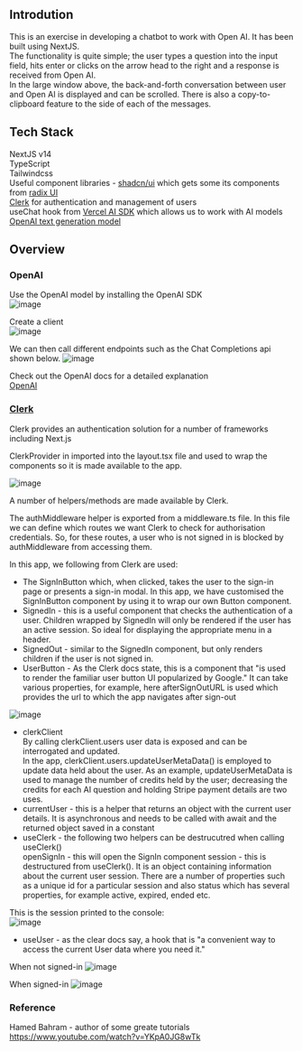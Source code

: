 ## Introdution  
This is an exercise in developing a chatbot to work with Open AI. It has been built using NextJS.  
The functionality is quite simple; the user types a question into the input field, hits enter or clicks on the arrow head to the right and a response is received from Open AI.  
In the large window above, the back-and-forth conversation between user and Open AI is displayed and can be scrolled. There is also a copy-to-clipboard feature to the side of each of the messages.

## Tech Stack  
NextJS v14  
TypeScript  
Tailwindcss  
Useful component libraries - [shadcn/ui](https://ui.shadcn.com/) which gets some its components from [radix UI](https://www.radix-ui.com/)  
[Clerk](https://clerk.com/docs) for authentication and management of users  
useChat hook from [Vercel AI SDK](https://sdk.vercel.ai/docs/api-reference/use-chat#usechat) which allows us to work with AI models  
[OpenAI text generation model](https://platform.openai.com/docs/guides/text-generation)


## Overview  
### OpenAI
Use the OpenAI model by installing the OpenAI SDK   
![image](https://github.com/johnhm22/ai-chatbot-nextjs/assets/71333679/ea024c74-a51d-40bc-a7b5-e72ea8cebfbb)  

Create a client  
![image](https://github.com/johnhm22/ai-chatbot-nextjs/assets/71333679/e09020e5-92d0-4001-8dfc-d84f12a21ce7)

We can then call different endpoints such as the Chat Completions api shown below.
![image](https://github.com/johnhm22/ai-chatbot-nextjs/assets/71333679/3acfef6b-6132-4dd4-847a-c244196b7fd5)  

Check out the OpenAI docs for a detailed explanation  
[OpenAI](https://platform.openai.com/docs/guides/text-generation/chat-completions-api?lang=node.js)  

### [Clerk](https://clerk.com/)  
Clerk provides an authentication solution for a number of frameworks including Next.js  

ClerkProvider in imported into the layout.tsx file and used to wrap the components so it is made available to the app.  

![image](https://github.com/johnhm22/ai-chatbot-nextjs/assets/71333679/2c99fcad-64ec-41aa-b5b1-ba18d57c0a67)  

A number of helpers/methods are made available by Clerk.  

The authMiddleware helper is exported from a middleware.ts file. In this file we can define which routes we want Clerk to check for authorisation credentials.  So, for these routes, a user who is not signed in is blocked by authMiddleware from accessing them.  

In this app, we following from Clerk are used:  
* The SignInButton which, when clicked, takes the user to the sign-in page or presents a sign-in modal. In this app, we have customised the SignInButton component by using it to wrap our own Button component.  
* SignedIn - this is a useful component that checks the authentication of a user. Children wrapped by SignedIn will only be rendered if the user has an active session. So ideal for displaying the appropriate menu in a header.  
* SignedOut -  similar to the SignedIn component, but only renders children if the user is not signed in.
* UserButton - As the Clerk docs state, this is a component that "is used to render the familiar user button UI popularized by Google." It can take various properties, for example, here afterSignOutURL is used which provides the url to which the app navigates after sign-out

![image](https://github.com/johnhm22/ai-chatbot-nextjs/assets/71333679/0e147dd3-c250-452b-9245-f6468dcec822)  

* clerkClient  
By calling clerkClient.users user data is exposed and can be interrogated and updated.  
In the app, clerkClient.users.updateUserMetaData() is employed to update data held about the user.  As an example, updateUserMetaData is used to manage the number of credits held by the user; decreasing the credits for each AI question and holding Stripe payment details are two uses.   
* currentUser - this is a helper that returns an object with the current user details. It is asynchronous and needs to be called with await and the returned object saved in a constant
* useClerk - the following two helpers can be destrucutred when calling useClerk()  
openSignIn - this will open the SignIn component
session - this is destructured from useClerk(). It is an object containing information about the current user session. There are a number of properties such as a unique id for a particular session and also status which has several properties, for example active, expired, ended etc.

This is the session printed to the console:  
 ![image](https://github.com/johnhm22/ai-chatbot-nextjs/assets/71333679/28d0153a-ccb9-483a-aafd-db7543062e75)  

* useUser - as the clear docs say, a hook that is "a convenient way to access the current User data where you need it."

When not signed-in
![image](https://github.com/johnhm22/ai-chatbot-nextjs/assets/71333679/559159a7-fdfd-4d72-beab-df3557cf31a5)

When signed-in
![image](https://github.com/johnhm22/ai-chatbot-nextjs/assets/71333679/cbd80364-4f81-4820-bc65-ca6899d70e39)  




### Reference  
Hamed Bahram - author of some greate tutorials  
https://www.youtube.com/watch?v=YKpA0JG8wTk






